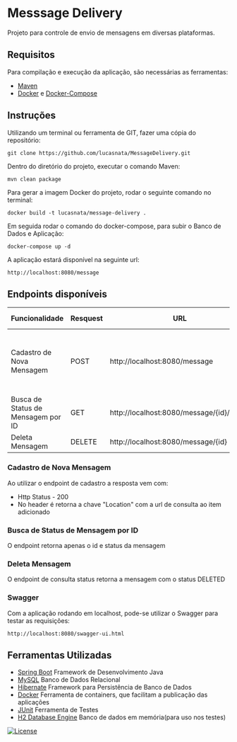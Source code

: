 # Messsage Delivery
Projeto para controle de envio de mensagens em diversas plataformas.

## Requisitos
Para compilação e execução da aplicação, são necessárias as ferramentas:
- [Maven](https://maven.apache.org/install.html)
- [Docker](https://docs.docker.com/get-docker/) e [Docker-Compose](https://docs.docker.com/compose/install/)

## Instruções

Utilizando um terminal ou ferramenta de GIT, fazer uma cópia do repositório:
```
git clone https://github.com/lucasnata/MessageDelivery.git 
```

Dentro do diretório do projeto, executar o comando Maven:
```
mvn clean package
```

Para gerar a imagem Docker do projeto, rodar o seguinte comando no terminal:
```
docker build -t lucasnata/message-delivery .
```

Em seguida rodar o comando do docker-compose, para subir o Banco de Dados e Aplicação:
```
docker-compose up -d
```

A aplicação estará disponível na seguinte url:
```
http://localhost:8080/message
```

## Endpoints disponíveis

| Funcionalidade | Resquest | URL | Body Envio(Exemplo) | Response Code(Exemplo)| Response(Exemplo)|
| --- | --- | --- | --- | --- | --- |
| Cadastro de Nova Mensagem | POST | http://localhost:8080/message | {"dateTimeSchedule": "2020-09-06T02:10:43.511Z","recipient": "meu@email.com","message": "Alguma mensagem interresante","messageType": "EMAIL"} | 200 |{"dateTimeSchedule": "2020-09-06T02:10:43.511Z","recipient": "meu@email.com","message": "Alguma mensagem interresante","messageType": "EMAIL"} |
| Busca de Status de Mensagem por ID | GET | http://localhost:8080/message/{id}/status | --- | 200 | {"id": 2, "status": "SCHEDULED"}|
| Deleta Mensagem | DELETE | http://localhost:8080/message/{id} | --- | 200 | {"id": 2, "status": "DELETED" } |

### Cadastro de Nova Mensagem
Ao utilizar o endpoint de cadastro a resposta vem com:
- Http Status - 200
- No header é retorna a chave "Location" com a url de consulta ao item adicionado

### Busca de Status de Mensagem por ID
O endpoint retorna apenas o id e status da mensagem

### Deleta Mensagem
O endpoint de consulta status retorna a mensagem com o status DELETED

### Swagger
Com a aplicação rodando em localhost, pode-se utilizar o Swagger para testar as requisições:
```
http://localhost:8080/swagger-ui.html
``` 

## Ferramentas Utilizadas
- [Spring Boot](https://spring.io/projects/spring-boot) Framework de Desenvolvimento Java
- [MySQL](https://www.mysql.com) Banco de Dados Relacional
- [Hibernate](https://hibernate.org) Framework para Persistência de Banco de Dados
- [Docker](https://www.docker.com) Ferramenta de containers, que facilitam a publicação das aplicações
- [JUnit](https://junit.org/junit5/) Ferramenta de Testes
- [H2 Database Engine](https://www.h2database.com/html/main.html) Banco de dados em memória(para uso nos testes)

[![License](https://img.shields.io/badge/License-Apache%202.0-blue.svg)](https://opensource.org/licenses/Apache-2.0)